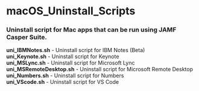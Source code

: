 # macOS_Uninstall_Scripts

### Uninstall script for Mac apps that can be run using JAMF Casper Suite.

**uni_IBMNotes.sh** - Uninstall script for IBM Notes (Beta)  
**uni_Keynote.sh** - Uninstall script for Keynote  
**uni_MSLync.sh** - Uninstall script for Microsoft Lync  
**uni_MSRemoteDesktop.sh** - Uninstall script for Microsoft Remote Desktop  
**uni_Numbers.sh** - Uninstall script for Numbers  
**uni_VScode.sh** - Uninstall script for VS Code  